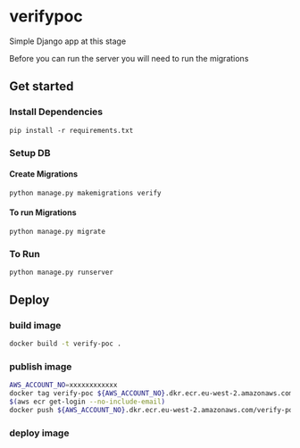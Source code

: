 # verifypoc
Simple Django app at this stage

Before you can run the server you will 
need to run the migrations

## Get started

### Install Dependencies
```shell script
pip install -r requirements.txt
```

### Setup DB

#### Create Migrations
```
python manage.py makemigrations verify
```

#### To run Migrations
```shell script
python manage.py migrate
```

### To Run
```
python manage.py runserver
```

## Deploy

### build image

```bash
docker build -t verify-poc .
```

### publish image
```bash
AWS_ACCOUNT_NO=xxxxxxxxxxxx
docker tag verify-poc ${AWS_ACCOUNT_NO}.dkr.ecr.eu-west-2.amazonaws.com/verify-poc
$(aws ecr get-login --no-include-email)
docker push ${AWS_ACCOUNT_NO}.dkr.ecr.eu-west-2.amazonaws.com/verify-poc
```

### deploy image
